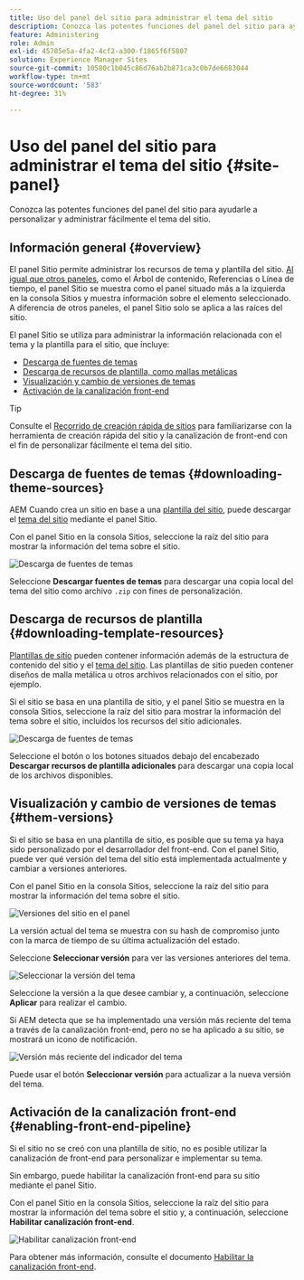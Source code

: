 ```yaml
---
title: Uso del panel del sitio para administrar el tema del sitio
description: Conozca las potentes funciones del panel del sitio para ayudarle a personalizar y administrar fácilmente el tema del sitio.
feature: Administering
role: Admin
exl-id: 45785e5a-4fa2-4cf2-a300-f1865f6f5807
solution: Experience Manager Sites
source-git-commit: 10580c1b045c86d76ab2b871ca3c0b7de6683044
workflow-type: tm+mt
source-wordcount: '583'
ht-degree: 31%

---
```



# Uso del panel del sitio para administrar el tema del sitio {#site-panel}

Conozca las potentes funciones del panel del sitio para ayudarle a personalizar y administrar fácilmente el tema del sitio.

## Información general {#overview}

El panel Sitio permite administrar los recursos de tema y plantilla del sitio. [Al igual que otros paneles](/help/sites-cloud/authoring/sites-console/console-side-panel.md), como el Árbol de contenido, Referencias o Línea de tiempo, el panel Sitio se muestra como el panel situado más a la izquierda en la consola Sitios y muestra información sobre el elemento seleccionado. A diferencia de otros paneles, el panel Sitio solo se aplica a las raíces del sitio.

El panel Sitio se utiliza para administrar la información relacionada con el tema y la plantilla para el sitio, que incluye:

* [Descarga de fuentes de temas](#downloading-theme-sources)
* [Descarga de recursos de plantilla, como mallas metálicas](#downloading-template-resources)
* [Visualización y cambio de versiones de temas](#theme-vrsions)
* [Activación de la canalización front-end](#enabling-the-front-end-pipeline)

>[!TIP]
>
>Consulte el [Recorrido de creación rápida de sitios](/help/journey-sites/quick-site/overview.md) para familiarizarse con la herramienta de creación rápida del sitio y la canalización de front-end con el fin de personalizar fácilmente el tema del sitio.

## Descarga de fuentes de temas {#downloading-theme-sources}

AEM Cuando crea un sitio en base a una [plantilla del sitio](site-templates.md), puede descargar el [tema del sitio](site-themes.md) mediante el panel Sitio.

Con el panel Sitio en la consola Sitios, seleccione la raíz del sitio para mostrar la información del tema sobre el sitio.

![Descarga de fuentes de temas](/help/sites-cloud/administering/assets/download-theme-wireframe.png)

Seleccione **Descargar fuentes de temas** para descargar una copia local del tema del sitio como archivo `.zip` con fines de personalización.

## Descarga de recursos de plantilla {#downloading-template-resources}

[Plantillas de sitio](site-templates.md) pueden contener información además de la estructura de contenido del sitio y el [tema del sitio](site-themes.md). Las plantillas de sitio pueden contener diseños de malla metálica u otros archivos relacionados con el sitio, por ejemplo.

Si el sitio se basa en una plantilla de sitio, y el panel Sitio se muestra en la consola Sitios, seleccione la raíz del sitio para mostrar la información del tema sobre el sitio, incluidos los recursos del sitio adicionales.

![Descarga de fuentes de temas](/help/sites-cloud/administering/assets/download-theme-wireframe.png)

Seleccione el botón o los botones situados debajo del encabezado **Descargar recursos de plantilla adicionales** para descargar una copia local de los archivos disponibles.

## Visualización y cambio de versiones de temas {#them-versions}

Si el sitio se basa en una plantilla de sitio, es posible que su tema ya haya sido personalizado por el desarrollador del front-end. Con el panel Sitio, puede ver qué versión del tema del sitio está implementada actualmente y cambiar a versiones anteriores.

Con el panel Sitio en la consola Sitios, seleccione la raíz del sitio para mostrar la información del tema sobre el sitio.

![Versiones del sitio en el panel](/help/sites-cloud/administering/assets/theme-versions.png)

La versión actual del tema se muestra con su hash de compromiso junto con la marca de tiempo de su última actualización del estado.

Seleccione **Seleccionar versión** para ver las versiones anteriores del tema.

![Seleccionar la versión del tema](/help/sites-cloud/administering/assets/select-theme-versions.png)

Seleccione la versión a la que desee cambiar y, a continuación, seleccione **Aplicar** para realizar el cambio.

Si AEM detecta que se ha implementado una versión más reciente del tema a través de la canalización front-end, pero no se ha aplicado a su sitio, se mostrará un icono de notificación.

![Versión más reciente del indicador del tema](/help/sites-cloud/administering/assets/new-theme-version.png)

Puede usar el botón **Seleccionar versión** para actualizar a la nueva versión del tema.

## Activación de la canalización front-end {#enabling-front-end-pipeline}

Si el sitio no se creó con una plantilla de sitio, no es posible utilizar la canalización de front-end para personalizar e implementar su tema.

Sin embargo, puede habilitar la canalización front-end para su sitio mediante el panel Sitio.

Con el panel Sitio en la consola Sitios, seleccione la raíz del sitio para mostrar la información del tema sobre el sitio y, a continuación, seleccione **Habilitar canalización front-end**.

![Habilitar canalización front-end](/help/sites-cloud/administering/assets/enable-fep.png)

Para obtener más información, consulte el documento [Habilitar la canalización front-end](enable-front-end-pipeline.md).
